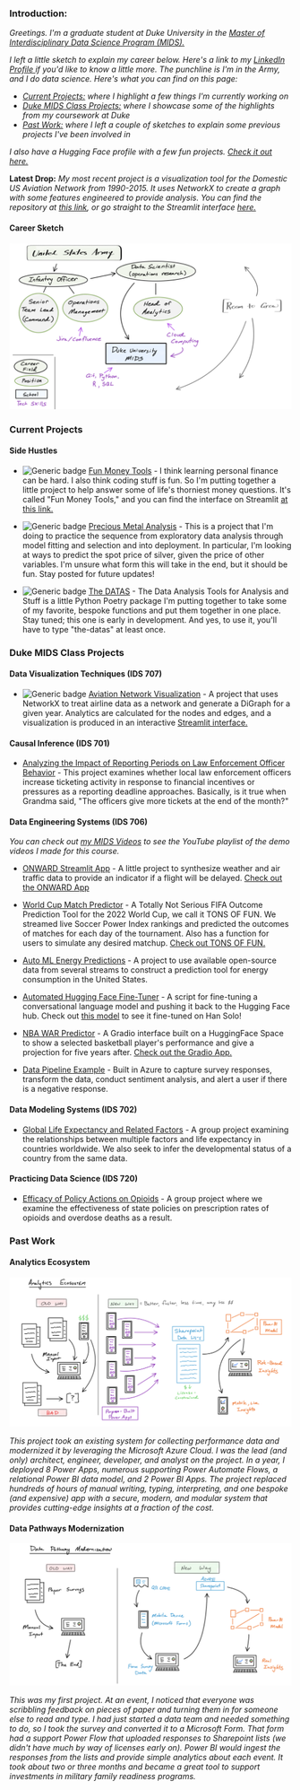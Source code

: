 ### Introduction:

*Greetings. I'm a graduate student at Duke University in the [Master of Interdisciplinary Data Science Program (MIDS).](https://datascience.duke.edu)*

*I left a little sketch to explain my career below. Here's a link to my [LinkedIn Profile ](https://www.linkedin.com/in/andrew-kroening/)if you'd like to know a little more. The punchline is I'm in the Army, and I do data science. Here's what you can find on this page:*

- *[Current Projects:](#current-projects) where I highlight a few things I'm currently working on*
- *[Duke MIDS Class Projects:](#duke-mids-class-projects) where I showcase some of the highlights from my coursework at Duke*
- *[Past Work:](#past-work) where I left a couple of sketches to explain some previous projects I've been involved in*

*I also have a Hugging Face profile with a few fun projects. [Check it out here.](https://huggingface.co/andrewkroening)*

**Latest Drop:** *My most recent project is a visualization tool for the Domestic US Aviation Network from 1990-2015. It uses NetworkX to create a graph with some features engineered to provide analysis. You can find the repository at [this link](https://github.com/andrewkroening/airport-network-viz), or go straight to the Streamlit interface [here.](https://airport-networks.streamlit.app)*

#### Career Sketch

![alt text](https://github.com/andrewkroening/andrewkroening/blob/d45b4d7b4061c4cd1fb79932cf48100519091e3a/career_sketch.png?raw=true)

### Current Projects

#### Side Hustles

* ![Generic badge](https://img.shields.io/badge/Beta-orange.svg) [Fun Money Tools](https://github.com/andrewkroening/fun-money-tools) - I think learning personal finance can be hard. I also think coding stuff is fun. So I'm putting together a little project to help answer some of life's thorniest money questions. It's called "Fun Money Tools," and you can find the interface on Streamlit [at this link.](https://funmoneytools.streamlit.app)

* ![Generic badge](https://img.shields.io/badge/In%20Dev-yellow.svg) [Precious Metal Analysis](https://github.com/andrewkroening/precious-metal-price-analysis) - This is a project that I'm doing to practice the sequence from exploratory data analysis through model fitting and selection and into deployment. In particular, I'm looking at ways to predict the spot price of silver, given the price of other variables. I'm unsure what form this will take in the end, but it should be fun. Stay posted for future updates!

* ![Generic badge](https://img.shields.io/badge/Early%20Dev-red.svg) [The DATAS](https://github.com/andrewkroening/the-datas) - The Data Analysis Tools for Analysis and Stuff is a little Python Poetry package I'm putting together to take some of my favorite, bespoke functions and put them together in one place. Stay tuned; this one is early in development. And yes, to use it, you'll have to type "the-datas" at least once.

### Duke MIDS Class Projects

#### Data Visualization Techniques (IDS 707)

* ![Generic badge](https://img.shields.io/badge/New-green.svg) [Aviation Network Visualization](https://github.com/andrewkroening/airport-network-viz) - A project that uses NetworkX to treat airline data as a network and generate a DiGraph for a given year. Analytics are calculated for the nodes and edges, and a visualization is produced in an interactive [Streamlit interface.](https://airport-networks.streamlit.app)

#### Causal Inference (IDS 701)

* [Analyzing the Impact of Reporting Periods on Law Enforcement Officer Behavior](https://github.com/MIDS-at-Duke/unifying-data-science-2023-project-team7) - This project examines whether local law enforcement officers increase ticketing activity in response to financial incentives or pressures as a reporting deadline approaches. Basically, is it true when Grandma said, "The officers give more tickets at the end of the month?"

#### Data Engineering Systems (IDS 706)

*You can check out [my MIDS Videos](https://m.youtube.com/playlist?list=PLTjQCZdGj6ozplSpZMqWndHNAmnto5Gyv) to see the YouTube playlist of the demo videos I made for this course.*

* [ONWARD Streamlit App](https://github.com/andrewkroening/ONWARD-Streamlit-App) - A little project to synthesize weather and air traffic data to provide an indicator if a flight will be delayed. [Check out the ONWARD App](https://onward.streamlit.app)
  
* [World Cup Match Predictor](https://github.com/andrewkroening/tons-of-fun) - A Totally Not Serious FIFA Outcome Prediction Tool for the 2022 World Cup, we call it TONS OF FUN. We streamed live Soccer Power Index rankings and predicted the outcomes of matches for each day of the tournament. Also has a function for users to simulate any desired matchup. [Check out TONS OF FUN.](https://tons-of-fun.streamlit.app)

* [Auto ML Energy Predictions](https://github.com/andrewkroening/energy-predictions) - A project to use available open-source data from several streams to construct a prediction tool for energy consumption in the United States.

* [Automated Hugging Face Fine-Tuner](https://github.com/andrewkroening/hugging-face-gpt-trainer/tree/gpt-fine-tune) - A script for fine-tuning a conversational language model and pushing it back to the Hugging Face hub. Check out [this model](https://huggingface.co/andrewkroening/GalaxyFarAway-DialoGPT-HanSolo) to see it fine-tuned on Han Solo!

* [NBA WAR Predictor](https://github.com/andrewkroening/nba-war-predictor-tool) - A Gradio interface built on a HuggingFace Space to show a selected basketball player's performance and give a projection for five years after. [Check out the Gradio App.](https://huggingface.co/spaces/andrewkroening/nba-war-predictor)

* [Data Pipeline Example](https://github.com/andrewkroening/azure-pipeline-example) - Built in Azure to capture survey responses, transform the data, conduct sentiment analysis, and alert a user if there is a negative response.

#### Data Modeling Systems (IDS 702)

* [Global Life Expectancy and Related Factors](https://github.com/andrewkroening/orange-modeling-project) - A group project examining the relationships between multiple factors and life expectancy in countries worldwide. We also seek to infer the developmental status of a country from the same data.

#### Practicing Data Science (IDS 720)

* [Efficacy of Policy Actions on Opioids](https://github.com/MIDS-at-Duke/pds-2022-pds_orange) - A group project where we examine the effectiveness of state policies on prescription rates of opioids and overdose deaths as a result.


### Past Work

#### Analytics Ecosystem

![alt text](https://github.com/andrewkroening/andrewkroening/blob/6198ec4a0fdc3ba1753f04358b52ee728797b287/ecosystem_sketch.png?raw=true)

*This project took an existing system for collecting performance data and modernized it by leveraging the Microsoft Azure Cloud. I was the lead (and only) architect, engineer, developer, and analyst on the project. In a year, I deployed 8 Power Apps, numerous supporting Power Automate Flows, a relational Power BI data model, and 2 Power BI Apps. The project replaced hundreds of hours of manual writing, typing, interpreting, and one bespoke (and expensive) app with a secure, modern, and modular system that provides cutting-edge insights at a fraction of the cost.*

#### Data Pathways Modernization

![alt text](https://github.com/andrewkroening/andrewkroening/blob/6198ec4a0fdc3ba1753f04358b52ee728797b287/pathway_sketch.png?raw=true)

*This was my first project. At an event, I noticed that everyone was scribbling feedback on pieces of paper and turning them in for someone else to read and type. I had just started a data team and needed something to do, so I took the survey and converted it to a Microsoft Form. That form had a support Power Flow that uploaded responses to Sharepoint lists (we didn't have much by way of licenses early on). Power BI would ingest the responses from the lists and provide simple analytics about each event. It took about two or three months and became a great tool to support investments in military family readiness programs.*
